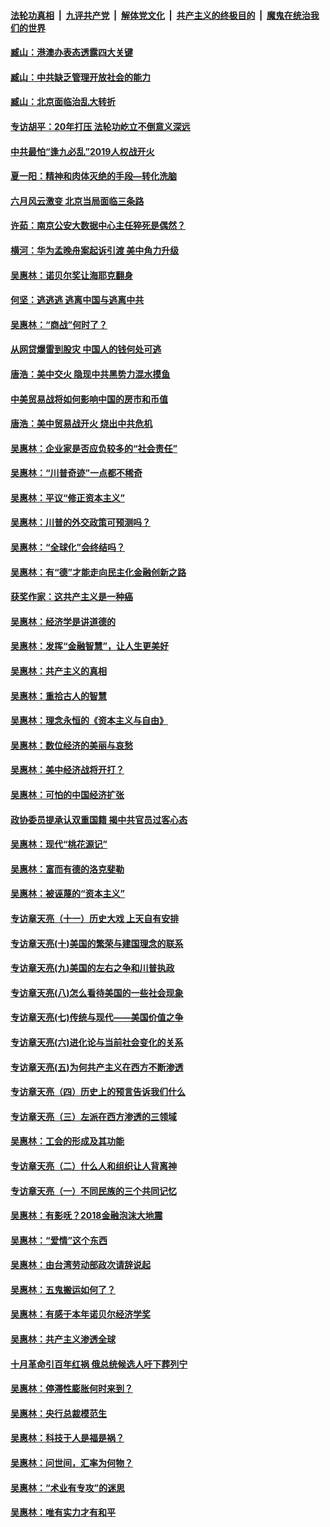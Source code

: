 ####  [法轮功真相](../../../../basic/blob/master/README.md?t=08302152) &nbsp;|&nbsp; [九评共产党](../../../../9ping.md/blob/master/README.md?t=08302152) &nbsp;|&nbsp; [解体党文化](../../../../jtdwh.md/blob/master/README.md?t=08302152)  &nbsp;|&nbsp; [共产主义的终极目的](../../../../gczydzjmd.md/blob/master/README.md?t=08302152) &nbsp;|&nbsp; [魔鬼在统治我们的世界](../../../../mgztzwmdsj.md/blob/master/README.md?t=08302152) 

#### [臧山：港澳办表态透露四大关键](../pages/nsc423/n11421628.md?t=08302152) 

#### [臧山：中共缺乏管理开放社会的能力](../pages/nsc423/n11407457.md?t=08302152) 

#### [臧山：北京面临治乱大转折](../pages/nsc423/n11406895.md?t=08302152) 

#### [专访胡平：20年打压 法轮功屹立不倒意义深远](../pages/nsc423/n11398800.md?t=08302152) 

#### [中共最怕“逢九必乱”2019人权战开火](../pages/nsc423/n11385248.md?t=08302152) 

#### [夏一阳：精神和肉体灭绝的手段—转化洗脑](../pages/nsc423/n11368250.md?t=08302152) 

#### [六月风云激变 北京当局面临三条路](../pages/nsc423/n11313668.md?t=08302152) 

#### [许茹：南京公安大数据中心主任猝死是偶然？](../pages/nsc423/n11064744.md?t=08302152) 

#### [横河：华为孟晚舟案起诉引渡 美中角力升级](../pages/nsc423/n11027230.md?t=08302152) 

#### [吴惠林：诺贝尔奖让海耶克翻身](../pages/nsc423/n10890049.md?t=08302152) 

#### [何坚：逃逃逃 逃离中国与逃离中共](../pages/nsc423/n10592891.md?t=08302152) 

#### [吴惠林：“商战”何时了？](../pages/nsc423/n10573558.md?t=08302152) 

#### [从网贷爆雷到股灾 中国人的钱何处可逃](../pages/nsc423/n10572800.md?t=08302152) 

#### [唐浩：美中交火 隐现中共黑势力混水摸鱼](../pages/nsc423/n10544040.md?t=08302152) 

#### [中美贸易战将如何影响中国的房市和币值](../pages/nsc423/n10543697.md?t=08302152) 

#### [唐浩：美中贸易战开火 烧出中共危机](../pages/nsc423/n10540126.md?t=08302152) 

#### [吴惠林：企业家是否应负较多的“社会责任”](../pages/nsc423/n10535022.md?t=08302152) 

#### [吴惠林：“川普奇迹”一点都不稀奇](../pages/nsc423/n10512808.md?t=08302152) 

#### [吴惠林：平议“修正资本主义”](../pages/nsc423/n10495724.md?t=08302152) 

#### [吴惠林：川普的外交政策可预测吗？](../pages/nsc423/n10462387.md?t=08302152) 

#### [吴惠林：“全球化”会终结吗？](../pages/nsc423/n10452838.md?t=08302152) 

#### [吴惠林：有“德”才能走向民主化金融创新之路](../pages/nsc423/n10432292.md?t=08302152) 

#### [获奖作家：这共产主义是一种癌](../pages/nsc423/n10431541.md?t=08302152) 

#### [吴惠林：经济学是讲道德的](../pages/nsc423/n10398014.md?t=08302152) 

#### [吴惠林：发挥“金融智慧”，让人生更美好](../pages/nsc423/n10375019.md?t=08302152) 

#### [吴惠林：共产主义的真相](../pages/nsc423/n10351394.md?t=08302152) 

#### [吴惠林：重拾古人的智慧](../pages/nsc423/n10337691.md?t=08302152) 

#### [吴惠林：理念永恒的《资本主义与自由》](../pages/nsc423/n10316274.md?t=08302152) 

#### [吴惠林：数位经济的美丽与哀愁](../pages/nsc423/n10292946.md?t=08302152) 

#### [吴惠林：美中经济战将开打？](../pages/nsc423/n10258825.md?t=08302152) 

#### [吴惠林：可怕的中国经济扩张](../pages/nsc423/n10219147.md?t=08302152) 

#### [政协委员提承认双重国籍 揭中共官员过客心态](../pages/nsc423/n10208809.md?t=08302152) 

#### [吴惠林：现代“桃花源记”](../pages/nsc423/n10185234.md?t=08302152) 

#### [吴惠林：富而有德的洛克斐勒](../pages/nsc423/n10142264.md?t=08302152) 

#### [吴惠林：被诬蔑的“资本主义”](../pages/nsc423/n10124816.md?t=08302152) 

#### [专访章天亮（十一）历史大戏 上天自有安排](../pages/nsc423/n10094905.md?t=08302152) 

#### [专访章天亮(十)美国的繁荣与建国理念的联系](../pages/nsc423/n10094899.md?t=08302152) 

#### [专访章天亮(九)美国的左右之争和川普执政](../pages/nsc423/n10094889.md?t=08302152) 

#### [专访章天亮(八)怎么看待美国的一些社会现象](../pages/nsc423/n10094857.md?t=08302152) 

#### [专访章天亮(七)传统与现代——美国价值之争](../pages/nsc423/n10093140.md?t=08302152) 

#### [专访章天亮(六)进化论与当前社会变化的关系](../pages/nsc423/n10092036.md?t=08302152) 

#### [专访章天亮(五)为何共产主义在西方不断渗透](../pages/nsc423/n10083620.md?t=08302152) 

#### [专访章天亮（四）历史上的预言告诉我们什么](../pages/nsc423/n10083606.md?t=08302152) 

#### [专访章天亮（三）左派在西方渗透的三领域](../pages/nsc423/n10081115.md?t=08302152) 

#### [吴惠林：工会的形成及其功能](../pages/nsc423/n10080633.md?t=08302152) 

#### [专访章天亮（二）什么人和组织让人背离神](../pages/nsc423/n10076637.md?t=08302152) 

#### [专访章天亮（一）不同民族的三个共同记忆](../pages/nsc423/n10074188.md?t=08302152) 

#### [吴惠林：有影呒？2018金融泡沫大地震](../pages/nsc423/n10040534.md?t=08302152) 

#### [吴惠林：“爱情”这个东西](../pages/nsc423/n10019423.md?t=08302152) 

#### [吴惠林：由台湾劳动部政次请辞说起](../pages/nsc423/n9979679.md?t=08302152) 

#### [吴惠林：五鬼搬运如何了？](../pages/nsc423/n9925338.md?t=08302152) 

#### [吴惠林：有感于本年诺贝尔经济学奖](../pages/nsc423/n9871883.md?t=08302152) 

#### [吴惠林：共产主义渗透全球](../pages/nsc423/n9812748.md?t=08302152) 

#### [十月革命引百年红祸 俄总统候选人吁下葬列宁](../pages/nsc423/n9810182.md?t=08302152) 

#### [吴惠林：停滞性膨胀何时来到？](../pages/nsc423/n9764136.md?t=08302152) 

#### [吴惠林：央行总裁模范生](../pages/nsc423/n9728134.md?t=08302152) 

#### [吴惠林：科技于人是福是祸？](../pages/nsc423/n9672982.md?t=08302152) 

#### [吴惠林：问世间，汇率为何物？](../pages/nsc423/n9621788.md?t=08302152) 

#### [吴惠林：“术业有专攻”的迷思](../pages/nsc423/n9580363.md?t=08302152) 

#### [吴惠林：唯有实力才有和平](../pages/nsc423/n9529599.md?t=08302152) 

